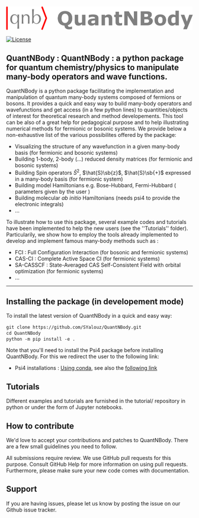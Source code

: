 <p align="center">
  <img src="logo.png" width="700">  
</p> 
   
 
[![License](https://img.shields.io/badge/License-Apache%202.0-blue.svg)](https://opensource.org/licenses/Apache-2.0)

## QuantNBody : QuantNBody : a python package for quantum chemistry/physics to manipulate many-body operators and wave functions.


QuantNBody is a python package facilitating the implementation and manipulation of quantum many-body systems
composed of fermions or bosons.
It provides a quick and easy way to build many-body operators and wavefunctions and get access
(in a few python lines) to quantities/objects of interest for theoretical research and method developements. This tool can be also of a great help for pedagogical purpose and to help illustrating numerical methods for fermionic or bosonic systems. 
We provide below a non-exhaustive list of the various possibilites offered by the package:

- Visualizing the structure of any wavefunction in a given many-body basis (for fermionic and bosonic systems)
- Building 1-body, 2-body (...) reduced density matrices (for fermionic and bosonic systems)
- Building Spin operators $\hat{S}^2$, $\hat{S}\sb{z}$, $\hat{S}\sb{+}$  expressed in a many-body basis (for fermionic system)
- Building model Hamiltonians e.g. Bose-Hubbard, Fermi-Hubbard ( parameters given by the user )
- Building molecular *ab initio* Hamiltonians (needs psi4 to provide the electronic integrals)
- ...

To illustrate how to use this package, several example codes and tutorials have been implemented 
to help the new users (see the ''Tutorials'' folder).
Particularily, we show how to employ the tools already implemented to 
develop and implement famous many-body methods such as :
- FCI : Full Configuration Interaction (for bosonic and fermionic systems)
- CAS-CI : Complete Active Space CI  (for fermionic systems)
- SA-CASSCF : State-Averaged CAS Self-Consistent Field with orbital optimization (for fermionic systems)
- ...

 
--- 

 ## Installing the package (in developement mode)
To install the latest version of QuantNBody in a quick and easy way:

```
git clone https://github.com/SYalouz/QuantNBody.git
cd QuantNBody
python -m pip install -e .
```
 
 Note that you'll need to install the Psi4 package before installing QuantNBody. For this we redirect the user to the following link:
 
 - Psi4 installations : [Using conda](https://anaconda.org/psi4/psi4), see also the [following link](https://psicode.org/psi4manual/1.2.1/conda.html)

 ## Tutorials
 
Different examples and tutorials are furnished in the tutorial/ repository in python or under the form of Jupyter notebooks.  


 ## How to contribute


We'd love to accept your contributions and patches to QuantNBody. There are a few small guidelines you need to follow.  

All submissions require review. We use GitHub pull requests for this purpose. Consult GitHub Help for more information on using pull requests. Furthermore, please make sure your new code comes with documentation.


 ## Support
 
If you are having issues, please let us know by posting the issue on our Github issue tracker.
  
